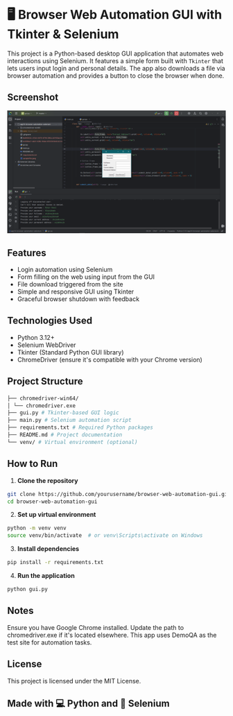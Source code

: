 # 🖥️ Browser Web Automation GUI with Tkinter & Selenium

This project is a Python-based desktop GUI application that automates web interactions using Selenium. It features a simple form built with `Tkinter` that lets users input login and personal details. The app also downloads a file via browser automation and provides a button to close the browser when done.

## Screenshot

![Browser Automation GUI](./Browser_Web_Automation_GUI.PNG)

## Features

- Login automation using Selenium
- Form filling on the web using input from the GUI
- File download triggered from the site
- Simple and responsive GUI using Tkinter
- Graceful browser shutdown with feedback

## Technologies Used

- Python 3.12+
- Selenium WebDriver
- Tkinter (Standard Python GUI library)
- ChromeDriver (ensure it's compatible with your Chrome version)

## Project Structure

```bash
├── chromedriver-win64/
│ └── chromedriver.exe
├── gui.py # Tkinter-based GUI logic
├── main.py # Selenium automation script
├── requirements.txt # Required Python packages
├── README.md # Project documentation
└── venv/ # Virtual environment (optional)
```

## How to Run

1. **Clone the repository**  
```bash
git clone https://github.com/yourusername/browser-web-automation-gui.git
cd browser-web-automation-gui
```
   
2. **Set up virtual environment**
```bash
python -m venv venv
source venv/bin/activate  # or venv\Scripts\activate on Windows
```
3. **Install dependencies**
```bash
pip install -r requirements.txt
```
4. **Run the application**
```bash
python gui.py
```
## Notes
Ensure you have Google Chrome installed.
Update the path to chromedriver.exe if it's located elsewhere.
This app uses DemoQA as the test site for automation tasks.

## License
This project is licensed under the MIT License.

## Made with 💻 Python and 🧪 Selenium
